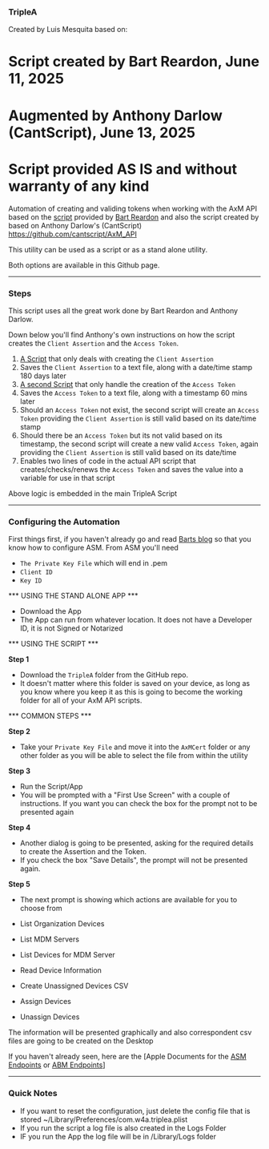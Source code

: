 ### TripleA

Created by Luis Mesquita based on:
# Script created by Bart Reardon, June 11, 2025
# Augmented by Anthony Darlow (CantScript), June 13, 2025
# Script provided AS IS and without warranty of any kind
Automation of creating and validing tokens when working with the AxM API based on the [script](https://github.com/bartreardon/macscripts/blob/master/create_client_assertion.sh) provided by [Bart Reardon](https://github.com/bartreardon) and also the script created by based on Anthony Darlow's (CantScript) https://github.com/cantscript/AxM_API

This utility can be used as a script or as a stand alone utility.

Both options are available in this Github page.

-----
### Steps
This script uses all the great work done by Bart Reardon and Anthony Darlow.

Down below you'll find Anthony's own instructions on how the script creates the `Client Assertion` and the `Access Token`.
1. [A Script](https://github.com/cantscript/AxM_API/blob/main/AxM_API/AutomationScripts/create_client_assertion.sh) that only deals with creating the `Client Assertion`
2. Saves the `Client Assertion` to a text file, along with a date/time stamp 180 days later
3. [A second Script](https://github.com/cantscript/AxM_API/blob/main/AxM_API/AutomationScripts/create_access_token.sh) that only handle the creation of the `Access Token`
4. Saves the `Access Token` to a text file, along with a timestamp 60 mins later
5. Should an `Access Token` not exist, the second script will create an `Access Token` providing the  `Client Assertion` is still valid based on its date/time stamp 
6. Should there be an `Access Token` but its not valid based on its timestamp, the second script will create a new valid `Access Token`, again providing the `Client Assertion` is still valid based on its date/time
7. Enables two lines of code in the actual API script that creates/checks/renews the `Access Token` and saves the value into a variable for use in that script

Above logic is embedded in the main TripleA Script  

-----
### Configuring the Automation
First things first, if you haven't already go and read [Barts blog](https://bartreardon.github.io/2025/06/11/using-the-new-api-for-apple-business-school-manager.html) so that you know how to configure ASM. From ASM you'll need
* `The Private Key File` which will end in .pem <br>
* `Client ID` <br>
* `Key ID`


*** USING THE STAND ALONE APP ***
* Download the App
* The App can run from whatever location. It does not have a Developer ID, it is not Signed or Notarized



*** USING THE SCRIPT ***

**Step 1** <br>
* Download the `TripleA` folder from the GitHub repo.
* It doesn't matter where this folder is saved on your device, as long as you know where you keep it as this is going to become the working folder for all of your AxM API scripts.


*** COMMON STEPS ***

**Step 2** <br>
* Take your `Private Key File` and move it into the `AxMCert` folder or any other folder as you will be able to select the file from within the utility

**Step 3** <br>
* Run the Script/App <br>
* You will be prompted with a "First Use Screen" with a couple of instructions. If you want you can check the box for the prompt not to be presented again

**Step 4** <br>
* Another dialog is going to be presented, asking for the required details to create the Assertion and the Token.
* If you check the box "Save Details", the prompt will not be presented again.

**Step 5** <br>
* The next prompt is showing which actions are available for you to choose from

* List Organization Devices
* List MDM Servers
* List Devices for MDM Server
* Read Device Information
* Create Unassigned Devices CSV
* Assign Devices
* Unassign Devices

The information will be presented graphically and also correspondent csv files are going to be created on the Desktop

If you haven't already seen, here are the [Apple Documents for the [ASM Endpoints](https://developer.apple.com/documentation/appleschoolmanagerapi) or [ABM Endpoints](https://developer.apple.com/documentation/applebusinessmanagerapi)]


---
### Quick Notes
* If you want to reset the configuration, just delete the config file that is stored ~/Library/Preferences/com.w4a.triplea.plist
* If you run the script a log file is also created in the Logs Folder
* IF you run the App the log file will be in /Library/Logs folder
